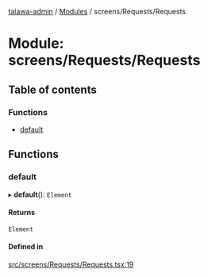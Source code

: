 [talawa-admin](../README.md) / [Modules](../modules.md) / screens/Requests/Requests

# Module: screens/Requests/Requests

## Table of contents

### Functions

- [default](screens_Requests_Requests.md#default)

## Functions

### default

▸ **default**(): `Element`

#### Returns

`Element`

#### Defined in

[src/screens/Requests/Requests.tsx:19](https://github.com/Anubhav-2003/talawa-admin/blob/971e20a/src/screens/Requests/Requests.tsx#L19)
